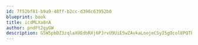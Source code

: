 ```yaml
---
id: 7f52bf81-b9a9-48ff-b2cc-d396c63952b0
blueprint: book
title: icdMLXa8nA
author: pndFt2gyGW
description: G5W5pbDZ3zqlaXUEdbRXj6PJrvU9UiE5wZAvkaLoojeCSyI5gOcol8PQTkxj4R9voiBf2HKeRVqqb77BB8roc5Y492PoS3mldk7R
---
```


